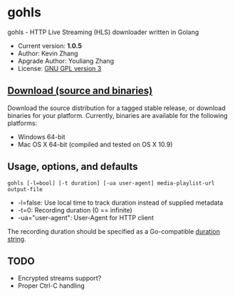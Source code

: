 # gohls

gohls - HTTP Live Streaming (HLS) downloader written in Golang


* Current version: **1.0.5**
* Author: Kevin Zhang
* Apgrade Author: Youliang Zhang
* License: [GNU GPL version 3](http://www.gnu.org/licenses/gpl-3.0.txt)

## [Download (source and binaries)](https://github.com/zhangyouliang/hlsdownloader/releases)

Download the source distribution for a tagged stable release, or download binaries for your platform.
Currently, binaries are available for the following platforms:

* Windows 64-bit
* Mac OS X 64-bit (compiled and tested on OS X 10.9)

## Usage, options, and defaults

`gohls [-l=bool] [-t duration] [-ua user-agent] media-playlist-url output-file`

* -l=false: Use local time to track duration instead of supplied metadata
* -t=0: Recording duration (0 == infinite)
* -ua="user-agent": User-Agent for HTTP client

The recording duration should be specified as a Go-compatible [duration string](http://golang.org/pkg/time/#ParseDuration).

## TODO

* Encrypted streams support?
* Proper Ctrl-C handling
